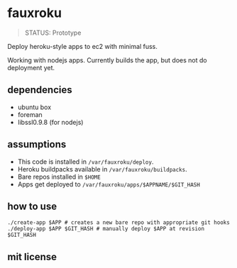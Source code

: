 # fauxroku

> STATUS: Prototype

Deploy heroku-style apps to ec2 with minimal fuss.

Working with nodejs apps. Currently builds the app, but does not do deployment yet.

## dependencies

* ubuntu box
* foreman
* libssl0.9.8 (for nodejs)

## assumptions

* This code is installed in `/var/fauxroku/deploy`.
* Heroku buildpacks available in `/var/fauxroku/buildpacks`.
* Bare repos installed in `$HOME`
* Apps get deployed to `/var/fauxroku/apps/$APPNAME/$GIT_HASH`

## how to use

    ./create-app $APP # creates a new bare repo with appropriate git hooks
    ./deploy-app $APP $GIT_HASH # manually deploy $APP at revision $GIT_HASH

## mit license
